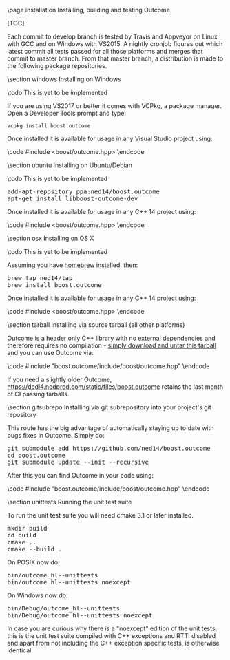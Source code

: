 \page installation Installing, building and testing Outcome

[TOC]

Each commit to develop branch is tested by Travis and Appveyor on Linux with GCC and on Windows with VS2015.
A nightly cronjob figures out which latest commit all tests passed for all those platforms and
merges that commit to master branch. From that master branch, a distribution is made to the following package
repositories.

\section windows Installing on Windows

\todo This is yet to be implemented

If you are using VS2017 or better it comes with VCPkg, a package manager. Open
a Developer Tools prompt and type:

`vcpkg install boost.outcome`

Once installed it is available for usage in any Visual Studio project using:

\code #include <boost/outcome.hpp> \endcode

\section ubuntu Installing on Ubuntu/Debian

\todo This is yet to be implemented

<pre>add-apt-repository ppa:ned14/boost.outcome
apt-get install libboost-outcome-dev</pre>

Once installed it is available for usage in any C++ 14 project using:

\code #include <boost/outcome.hpp> \endcode

\section osx Installing on OS X

\todo This is yet to be implemented

Assuming you have <a href="http://brew.sh/">homebrew</a> installed, then:

<pre>brew tap ned14/tap
brew install boost.outcome</pre>

Once installed it is available for usage in any C++ 14 project using:

\code #include <boost/outcome.hpp> \endcode

\section tarball Installing via source tarball (all other platforms)

Outcome is a header only C++ library with no external dependencies and therefore requires no
compilation - <a href="https://dedi4.nedprod.com/static/files/boost.outcome-v1.0-source-latest.tar.xz">
simply download and untar this tarball</a> and you can use Outcome via:

\code #include "boost.outcome/include/boost/outcome.hpp" \endcode

If you need a slightly older Outcome, https://dedi4.nedprod.com/static/files/boost.outcome
retains the last month of CI passing tarballs.

\section gitsubrepo Installing via git subrepository into your project's git repository

This route has the big advantage of automatically staying up to date with bugs fixes in
Outcome. Simply do:

<pre>git submodule add https://github.com/ned14/boost.outcome
cd boost.outcome
git submodule update --init --recursive
</pre>

After this you can find Outcome in your code using:

\code #include "boost.outcome/include/boost/outcome.hpp" \endcode


\section unittests Running the unit test suite

To run the unit test suite you will need cmake 3.1 or later installed.

<pre>
mkdir build
cd build
cmake ..
cmake --build .
</pre>

On POSIX now do:
<pre>
bin/outcome_hl--unittests
bin/outcome_hl--unittests_noexcept
</pre>

On Windows now do:
<pre>
bin/Debug/outcome_hl--unittests
bin/Debug/outcome_hl--unittests_noexcept
</pre>

In case you are curious why there is a "noexcept" edition of the unit tests, this is
the unit test suite compiled with C++ exceptions and RTTI disabled and apart from not
including the C++ exception specific tests, is otherwise identical.
